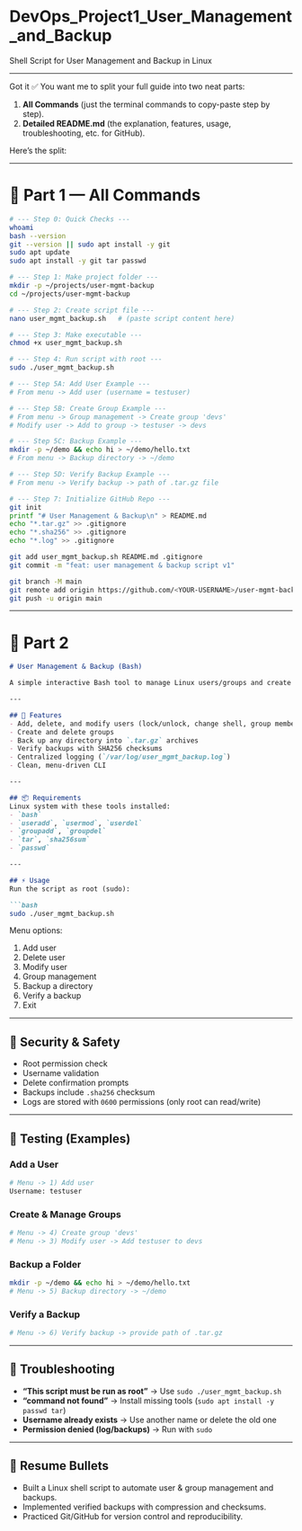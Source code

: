 # DevOps_Project1_User_Management_and_Backup
Shell Script for User Management and Backup in Linux 

---

Got it ✅ You want me to split your full guide into two neat parts:

1. **All Commands** (just the terminal commands to copy-paste step by step).
2. **Detailed README.md** (the explanation, features, usage, troubleshooting, etc. for GitHub).

Here’s the split:

---

# 🔹 Part 1 — All Commands

```bash
# --- Step 0: Quick Checks ---
whoami
bash --version
git --version || sudo apt install -y git
sudo apt update
sudo apt install -y git tar passwd

# --- Step 1: Make project folder ---
mkdir -p ~/projects/user-mgmt-backup
cd ~/projects/user-mgmt-backup

# --- Step 2: Create script file ---
nano user_mgmt_backup.sh   # (paste script content here)

# --- Step 3: Make executable ---
chmod +x user_mgmt_backup.sh

# --- Step 4: Run script with root ---
sudo ./user_mgmt_backup.sh

# --- Step 5A: Add User Example ---
# From menu -> Add user (username = testuser)

# --- Step 5B: Create Group Example ---
# From menu -> Group management -> Create group 'devs'
# Modify user -> Add to group -> testuser -> devs

# --- Step 5C: Backup Example ---
mkdir -p ~/demo && echo hi > ~/demo/hello.txt
# From menu -> Backup directory -> ~/demo

# --- Step 5D: Verify Backup Example ---
# From menu -> Verify backup -> path of .tar.gz file

# --- Step 7: Initialize GitHub Repo ---
git init
printf "# User Management & Backup\n" > README.md
echo "*.tar.gz" >> .gitignore
echo "*.sha256" >> .gitignore
echo "*.log" >> .gitignore

git add user_mgmt_backup.sh README.md .gitignore
git commit -m "feat: user management & backup script v1"

git branch -M main
git remote add origin https://github.com/<YOUR-USERNAME>/user-mgmt-backup.git
git push -u origin main
```

---

# 🔹 Part 2 

````markdown
# User Management & Backup (Bash)

A simple interactive Bash tool to manage Linux users/groups and create verified backups.

---

## 🚀 Features
- Add, delete, and modify users (lock/unlock, change shell, group membership)
- Create and delete groups
- Back up any directory into `.tar.gz` archives
- Verify backups with SHA256 checksums
- Centralized logging (`/var/log/user_mgmt_backup.log`)
- Clean, menu-driven CLI

---

## 📦 Requirements
Linux system with these tools installed:
- `bash`
- `useradd`, `usermod`, `userdel`
- `groupadd`, `groupdel`
- `tar`, `sha256sum`
- `passwd`

---

## ⚡ Usage
Run the script as root (sudo):

```bash
sudo ./user_mgmt_backup.sh
````

Menu options:

1. Add user
2. Delete user
3. Modify user
4. Group management
5. Backup a directory
6. Verify a backup
7. Exit

---

## 🔐 Security & Safety

* Root permission check
* Username validation
* Delete confirmation prompts
* Backups include `.sha256` checksum
* Logs are stored with `0600` permissions (only root can read/write)

---

## 🧪 Testing (Examples)

### Add a User

```bash
# Menu -> 1) Add user
Username: testuser
```

### Create & Manage Groups

```bash
# Menu -> 4) Create group 'devs'
# Menu -> 3) Modify user -> Add testuser to devs
```

### Backup a Folder

```bash
mkdir -p ~/demo && echo hi > ~/demo/hello.txt
# Menu -> 5) Backup directory -> ~/demo
```

### Verify a Backup

```bash
# Menu -> 6) Verify backup -> provide path of .tar.gz
```

---

## 🧰 Troubleshooting

* **“This script must be run as root”** → Use `sudo ./user_mgmt_backup.sh`
* **“command not found”** → Install missing tools (`sudo apt install -y passwd tar`)
* **Username already exists** → Use another name or delete the old one
* **Permission denied (log/backups)** → Run with `sudo`

---

## 🌱 Resume Bullets

* Built a Linux shell script to automate user & group management and backups.
* Implemented verified backups with compression and checksums.
* Practiced Git/GitHub for version control and reproducibility.

```


